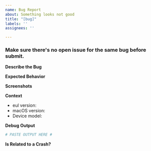 ```yaml
---
name: Bug Report
about: Something looks not good
title: "[bug]"
labels: ''
assignees: ''

---
```


<h3>Make sure there's no open issue for the same bug before submit.</h3>

**Describe the Bug**
<!-- A clear and concise description of what the bug is. -->

**Expected Behavior**
<!-- It should be? -->

**Screenshots**
<!-- If applicable, add screenshots to help explain your problem. -->


**Context**
 - eul version:
 - macOS version:
 - Device model: 

**Debug Output**
<!-- Say you have eul in `/Applications` folder, then open terminal and run: -->
<!-- `/Applications/eul.app/Contents/MacOS/eul --debug` -->
<!-- Paste your output in the section below. -->

``` bash
# PASTE OUTPUT HERE #
```

**Is Related to a Crash?**

<!-- If yes, upload related crash reports here. You can find them: -->

<!-- 1. In `~/Library/Logs/DiagnosticReports` -->
<!-- 2. Open Console.app and click Crash Reports -->
